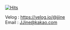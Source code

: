 
[![Hits](https://hits.seeyoufarm.com/api/count/incr/badge.svg?url=https%3A%2F%2Fgithub.com%2FJJine&count_bg=%2379C83D&title_bg=%23555555&title=hits&edge_flat=false)](https://hits.seeyoufarm.com)


Velog : https://velog.io/@jjine 
<br>
Email : JJine@kakao.com <br />

